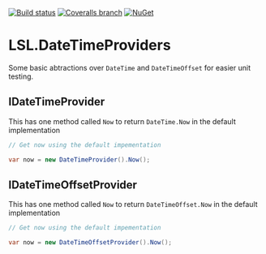 [![Build status](https://img.shields.io/appveyor/ci/alunacjones/lsl-datetimeproviders.svg)](https://ci.appveyor.com/project/alunacjones/lsl-datetimeproviders)
[![Coveralls branch](https://img.shields.io/coverallsCoverage/github/alunacjones/LSL.DateTimeProviders)](https://coveralls.io/github/alunacjones/LSL.DateTimeProviders)
[![NuGet](https://img.shields.io/nuget/v/LSL.DateTimeProviders.svg)](https://www.nuget.org/packages/LSL.DateTimeProviders/)

# LSL.DateTimeProviders

Some basic abtractions over `DateTime` and `DateTimeOffset` for easier unit testing.

## IDateTimeProvider

This has one method called `Now` to return `DateTime.Now` in the default implementation

```csharp
// Get now using the default impementation

var now = new DateTimeProvider().Now();
```

## IDateTimeOffsetProvider

This has one method called `Now` to return `DateTimeOffset.Now` in the default implementation

```csharp
// Get now using the default impementation

var now = new DateTimeOffsetProvider().Now();
```



